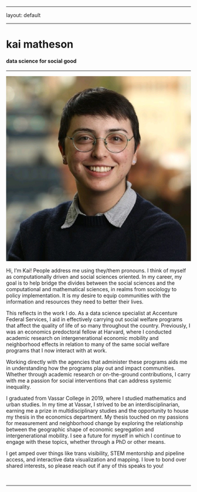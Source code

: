 ﻿---

layout: default

---


<div class="header-bar">

  <h1>kai matheson</h1>

  <h4>data science for social good</h4>

  <hr>

</div>



<img class="col one right" src="/img/prof_pic_new.jpg">




Hi, I’m Kai! People address me using they/them pronouns. I think of myself as computationally driven and social sciences oriented. In my career, my goal is to help bridge the divides between the social sciences and the computational and mathematical sciences, in realms from sociology to policy implementation. It is my desire to equip communities with the information and resources they need to better their lives.

This reflects in the work I do. As a data science specialist at Accenture Federal Services, I aid in effectively carrying out social welfare programs that affect the quality of life of so many throughout the country. Previously, I was an economics predoctoral fellow at Harvard, where I conducted academic research on intergenerational economic mobility and neighborhood effects in relation to many of the same social welfare programs that I now interact with at work. 

Working directly with the agencies that administer these programs aids me in understanding how the programs play out and impact communities. Whether through academic research or on-the-ground contributions, I carry with me a passion for social interventions that can address systemic inequality. 

I graduated from Vassar College in 2019, where I studied mathematics and urban studies. In my time at Vassar, I strived to be an interdisciplinarian, earning me a prize in multidisciplinary studies and the opportunity to house my thesis in the economics department. My thesis touched on my passions for measurement and neighborhood change by exploring the relationship between the geographic shape of economic segregation and intergenerational mobility. I see a future for myself in which I continue to engage with these topics, whether through a PhD or other means.

I get amped over things like trans visibility, STEM mentorship and pipeline access, and interactive data visualization and mapping. I love to bond over shared interests, so please reach out if any of this speaks to you!







<br/>
<hr/>
<br/>
<span class="contacticon center">
	<a href="mailto:kaihartmatheson@gmail.com"><i class="fa fa-envelope-square"></i></a>
	<a href="https://github.com/kaimath" target="_blank"><i class="fa fa-github-square"></i></a>
	<a href="https://www.linkedin.com/in/kaimatheson" target="_blank"><i class="fa fa-linkedin-square"></i></a>
	<a href="https://twitter.com/mathematikai" target="_blank"><i class="fa fa-twitter-square"></i></a>
</span>

<div class="col three caption">
</div>


